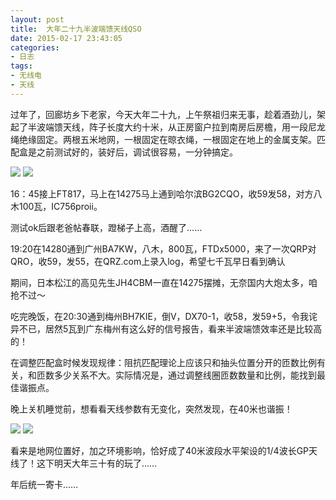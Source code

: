 ```yaml
---
layout: post
title: 	大年二十九半波端馈天线QSO
date: 2015-02-17 23:43:05
categories:
- 日志
tags:
- 无线电
- 天线
---
```


过年了，回廊坊乡下老家，今天大年二十九，上午祭祖归来无事，趁着酒劲儿，架起了半波端馈天线，阵子长度大约十米，从正房窗户拉到南房后房檐，用一段尼龙绳绝缘固定。两根五米地网，一根固定在晾衣绳，一根固定在地上的金属支架。匹配盒是之前测试好的，装好后，调试很容易，一分钟搞定。             

![](http://i1328.photobucket.com/albums/w532/xwlogic/imagejpg1_zps2c57fc3d.jpg)
![](http://i1328.photobucket.com/albums/w532/xwlogic/imagejpg2_zps946519d0.jpg)

16：45接上FT817，马上在14275马上通到哈尔滨BG2CQO，收59发58，对方八木100瓦，IC756proii。

测试ok后跟老爸帖春联，蹬梯子上高，酒醒了……

19:20在14280通到广州BA7KW，八木，800瓦，FTDx5000，来了一次QRP对QRO，收59，发55，在QRZ.com上录入log，希望七千瓦早日看到确认

期间，日本松江的高见先生JH4CBM一直在14275摆摊，无奈国内大炮太多，咱抢不过～

吃完晚饭，在20:30通到梅州BH7KIE，倒V，DX70-1，收58，发59+5，令我诧异不已，居然5瓦到广东梅州有这么好的信号报告，看来半波端馈效率还是比较高的！

在调整匹配盒时候发现规律：阻抗匹配理论上应该只和抽头位置分开的匝数比例有关，和匝数多少关系不大。实际情况是，通过调整线圈匝数数量和比例，能找到最佳谐振点。

晚上关机睡觉前，想看看天线参数有无变化，突然发现，在40米也谐振！

![](http://i1328.photobucket.com/albums/w532/xwlogic/imagejpg5_zps40fafe45.jpg)
![](http://i1328.photobucket.com/albums/w532/xwlogic/imagejpg4_zpsf76655fe.jpg)

看来是地网位置好，加之环境影响，恰好成了40米波段水平架设的1/4波长GP天线了！这下明天大年三十有的玩了……

年后统一寄卡……
